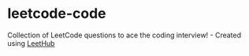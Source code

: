 # leetcode-code
Collection of LeetCode questions to ace the coding interview! - Created using [LeetHub](https://github.com/QasimWani/LeetHub)

